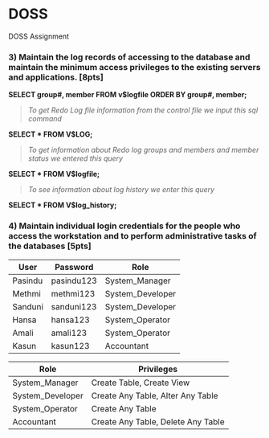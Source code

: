 # DOSS

DOSS Assignment

### 3) Maintain the log records of accessing to the database and maintain the minimum access privileges to the existing servers and applications. <red>[8pts]</red>

**SELECT group#, member FROM v$logfile ORDER BY group#, member;**

> *To get Redo Log file information from the control file we input this sql command*

**SELECT * FROM V$LOG;**

> *To get information about Redo log groups and members and member status we entered this query*

**SELECT * FROM V$logfile;**

> *To see information about log history we enter this query*

**SELECT * FROM V$log_history;**



### 4) Maintain individual login credentials for the people who access the workstation and to perform administrative tasks of the databases [5pts]

| User | Password | Role |
| --- | --- | --- |
| Pasindu | pasindu123 | System_Manager |
| Methmi | methmi123 | System_Developer |
| Sanduni | sanduni123 | System_Developer |
| Hansa | hansa123 | System_Operator |
| Amali | amali123 | System_Operator |
| Kasun | kasun123 | Accountant |

| Role | Privileges |
| --- | --- |
| System_Manager | Create Table, Create View |
| System_Developer | Create Any Table, Alter Any Table |
| System_Operator | Create Any Table |
| Accountant | Create Any Table, Delete Any Table |


